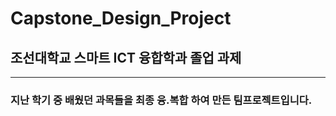 # Capstone_Design_Project
## 조선대학교 스마트 ICT 융합학과 졸업 과제
----------------
### 지난 학기 중 배웠던 과목들을 최종 융.복합 하여 만든 팀프로젝트입니다.
